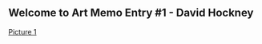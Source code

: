 ## Welcome to Art Memo Entry #1 - David Hockney 
[Picture 1](http://github.com/Timmypoyu/Timmypoyu.github.io/ArtMemos/IMG_20180223_144609.jpg)
